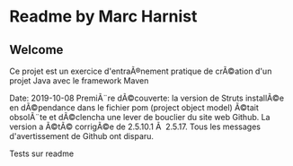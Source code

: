 # Readme by Marc Harnist
## Welcome
Ce projet est un exercice d'entraÃ®nement pratique de crÃ©ation d'un projet Java avec le framework Maven

Date: 2019-10-08
PremiÃ¨re dÃ©couverte: la version de Struts installÃ©e en dÃ©pendance dans le fichier pom (project object model) Ã©tait obsolÃ¨te et dÃ©clencha une lever de bouclier du site web Github.
La version a Ã©tÃ© corrigÃ©e de 2.5.10.1 Ã  2.5.17.
Tous les messages d'avertissement de Github ont disparu.

Tests sur readme

